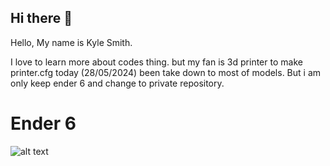 ## Hi there 👋

Hello, My name is Kyle Smith.

I love to learn more about codes thing. but my fan is 3d printer to make printer.cfg today (28/05/2024) been take down to most of models. But i am only keep ender 6 and change to private repository. 




# Ender 6
![alt text](https://cdn.discordapp.com/attachments/1228774470177652837/1228774511122321501/Screenshot_2024-04-13_192842.png?ex=665622f0&is=6654d170&hm=f6dceb92d9f07c85ce058cd2d40eafca1a8261fba483c3e0912f0d0873aaf85d&)